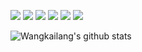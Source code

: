 ![](https://img.shields.io/badge/Code-React-green?style=flat&logo=react&logoColor=white&color=success)
![](https://img.shields.io/badge/Code-Typescript-green?style=flat&logo=typescript&logoColor=white&color=success)
![](https://img.shields.io/badge/Code-Node.js-green?style=flat&logo=node.js&logoColor=white&color=success)
![](https://img.shields.io/badge/Editor-VS_Code-green?style=flat&logo=visual-studio-code&logoColor=white&color=success)
![](https://img.shields.io/badge/Testing-Jest-green?style=flat&logo=jest&logoColor=white&color=success)
![](https://img.shields.io/badge/Client-Electron-green?style=flat&logo=electron&logoColor=white&color=success)

![Wangkailang's github stats](https://github-readme-stats.vercel.app/api?username=wangkailang&count_private=true&show_icons=true&theme=onedark)

<!--
**wangkailang/wangkailang** is a ✨ _special_ ✨ repository because its `README.md` (this file) appears on your GitHub profile.

Here are some ideas to get you started:

- 🔭 I’m currently working on ...
- 🌱 I’m currently learning ...
- 👯 I’m looking to collaborate on ...
- 🤔 I’m looking for help with ...
- 💬 Ask me about ...
- 📫 How to reach me: ...
- 😄 Pronouns: ...
- ⚡ Fun fact: ...
-->
